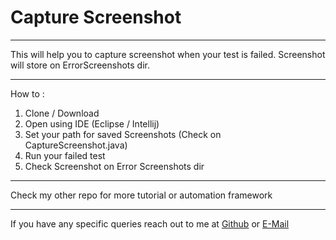 Capture Screenshot
================
----------------

This will help you to capture screenshot when your test is failed.
Screenshot will store on ErrorScreenshots dir.

----------------

How to :

1. Clone / Download
2. Open using IDE (Eclipse / Intellij)
3. Set your path for saved Screenshots (Check on CaptureScreenshot.java)
3. Run your failed test
4. Check Screenshot on Error Screenshots dir

---------------

Check my other repo for more tutorial or automation framework

---------------

If you have any specific queries reach out to me at [Github](https://github.com/raixa) or [E-Mail](mailto:khalif.rinaldi@gmail.com)
